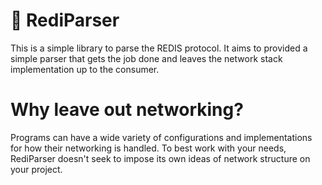 # 📠 RediParser


This is a simple library to parse the REDIS protocol. It aims to provided a simple parser that gets the job done and leaves the network stack implementation up to the consumer.

# Why leave out networking?

Programs can have a wide variety of configurations and implementations for how their networking is handled. To best work with your needs, RediParser doesn't seek to impose its own ideas of network structure on your project.